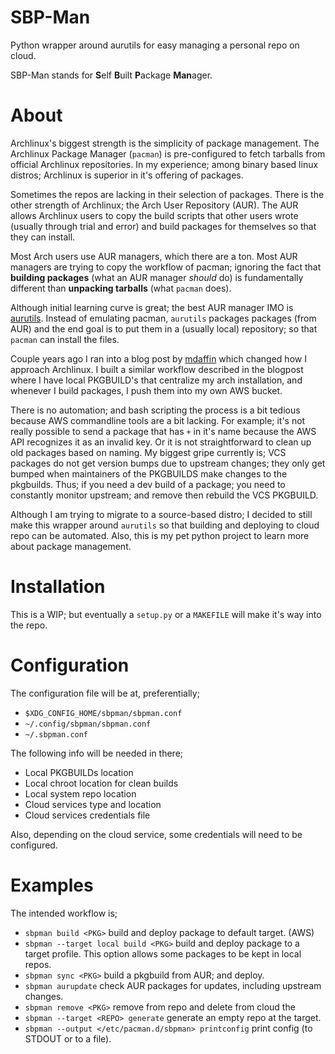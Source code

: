 # SBP-Man

Python wrapper around aurutils for easy managing a personal repo on cloud.

SBP-Man stands for **S**elf **B**uilt **P**ackage **Man**ager.

# About

Archlinux's biggest strength is the simplicity of package management.
The Archlinux Package Manager (`pacman`) is pre-configured to fetch tarballs from
official Archlinux repositories. In my experience; among binary based linux
distros; Archlinux is superior in it's offering of packages.

Sometimes the repos are lacking in their selection of packages.
There is the other strength of Archlinux; the Arch User Repository (AUR).
The AUR allows Archlinux users to copy the build scripts that other users wrote
(usually through trial and error)
and build packages for themselves so that they can install.

Most Arch users use AUR managers, which there are a ton.
Most AUR managers are trying to copy the workflow of pacman;
ignoring the fact that **building packages** (what an AUR manager *should* do)
is fundamentally different than **unpacking tarballs** (what `pacman` does).

Although initial learning curve is great; the best AUR manager IMO is
[aurutils](https://github.com/AladW/aurutils).
Instead of emulating pacman, `aurutils` packages packages (from AUR) and the end
goal is to put them in a (usually local) repository; so that `pacman` can install
the files.

Couple years ago I ran into a blog post by 
[mdaffin](https://disconnected.systems/blog/archlinux-repo-in-aws-bucket/)
which changed how I approach Archlinux.
I built a similar workflow described in the blogpost
where I have local PKGBUILD's that centralize my arch installation,
and whenever I build packages, I push them into my own AWS bucket.

There is no automation; and bash scripting the process is a bit tedious because
AWS commandline tools are a bit lacking.
For example; it's not really possible to send a package that has `+` in it's
name because the AWS API recognizes it as an invalid key.
Or it is not straightforward to clean up old packages based on naming.
My biggest gripe currently is; VCS packages do not get version bumps due to
upstream changes; they only get bumped when maintainers of the PKGBUILDS make
changes to the pkgbuilds. Thus; if you need a dev build of a package; you need
to constantly monitor upstream; and remove then rebuild the VCS PKGBUILD.

Although I am trying to migrate to a source-based distro; I decided to still
make this wrapper around `aurutils` so that building and deploying to cloud repo
can be automated.
Also, this is my pet python project to learn more about package management.

# Installation

This is a WIP; but eventually a `setup.py` or a `MAKEFILE` will make it's way
into the repo.

# Configuration

The configuration file will be at, preferentially;

* `$XDG_CONFIG_HOME/sbpman/sbpman.conf`
* `~/.config/sbpman/sbpman.conf`
* `~/.sbpman.conf`

The following info will be needed in there;

* Local PKGBUILDs location
* Local chroot location for clean builds
* Local system repo location
* Cloud services type and location
* Cloud services credentials file

Also, depending on the cloud service, some credentials will need to be configured.

# Examples

The intended workflow is;

* `sbpman build <PKG>` build and deploy package to default target. (AWS)
* `sbpman --target local build <PKG>` build and deploy package to a target profile.
This option allows some packages to be kept in local repos.
* `sbpman sync <PKG>` build a pkgbuild from AUR; and deploy.
* `sbpman aurupdate` check AUR packages for updates, including upstream changes.
* `sbpman remove <PKG>` remove from repo and delete from cloud the 
* `sbpman --target <REPO> generate` generate an empty repo at the target.
* `sbpman --output </etc/pacman.d/sbpman> printconfig` print config (to STDOUT or to a file).
